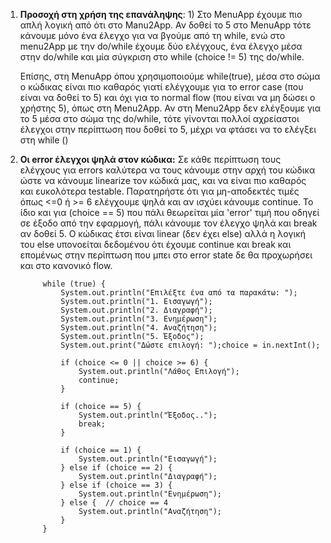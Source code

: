 1. **Προσοχή στη χρήση της επανάληψης**: 1) Στο MenuApp έχουμε πιο απλή λογική από ότι στο Manu2App. Αν δοθεί το 5
   στο MenuApp τότε κάνουμε μόνο ένα έλεγχο για να βγούμε από τη while, ενώ
   στο menu2App με την do/while έχουμε δύο ελέγχους, ένα έλεγχο μέσα στην do/while
   και μία σύγκριση στο while (choice != 5) της do/while.

   Επίσης, στη MenuApp όπου χρησιμοποιούμε while(true), μέσα στο σώμα ο κώδικας είναι πιο
   καθαρός γιατί ελέγχουμε για το error case (που είναι να δοθεί το 5) και όχι για το normal
   flow (που είναι να μη δώσει ο χρήστης 5), όπως στη Menu2App. Αν στη Menu2App δεν ελέγξουμε για
   το 5 μέσα στο σώμα της do/while, τότε γίνονται πολλοί αχρείαστοι έλεγχοι στην περίπτωση που δοθεί το 5,
   μέχρι να φτάσει να το ελέγξει στη while ()


2. **Οι error έλεγχοι ψηλά στον κώδικα:** Σε κάθε περίπτωση τους ελέγχους για errors καλύτερα να τους
   κάνουμε στην αρχή του κώδικα ώστε να κάνουμε linearize τον κώδικά μας, και να είναι πιο
   καθαρός και ευκολότερα testable. Παρατηρήστε ότι για μη-αποδεκτές τιμές όπως <=0 ή >= 6
   ελέγχουμε ψηλά και αν ισχύει κάνουμε continue. Το ίδιο και για (choice == 5) που πάλι θεωρείται
   μία 'error' τιμή που οδηγεί σε έξοδο από την εφαρμογή, πάλι κάνουμε τον έλεγχο ψηλά και break αν δοθεί 5. Ο κώδικας έτσι
   είναι linear (δεν έχει else) αλλά η λογική του else υπονοείται δεδομένου ότι έχουμε continue και break
   και επομένως στην περίπτωση που μπει στο error state δε θα προχωρήσει και στο κανονικό flow.

            while (true) {
                System.out.println("Επιλέξτε ένα από τα παρακάτω: ");
                System.out.println("1. Εισαγωγή");
                System.out.println("2. Διαγραφή");
                System.out.println("3. Ενημέρωση");
                System.out.println("4. Αναζήτηση");
                System.out.println("5. Έξοδος");
                System.out.print("Δώστε επιλογή: ");choice = in.nextInt();
    
                if (choice <= 0 || choice >= 6) {
                    System.out.println("Λάθος Επιλογή");
                    continue;
                }
    
                if (choice == 5) {
                    System.out.println("Έξοδος..");
                    break;
                }
    
                if (choice == 1) {
                    System.out.println("Εισαγωγή");
                } else if (choice == 2) {
                    System.out.println("Διαγραφή");
                } else if (choice == 3) {
                    System.out.println("Ενημέρωση");
                } else {  // choice == 4
                    System.out.println("Αναζήτηση");
                }
            }